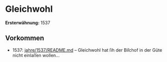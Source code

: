 # Gleichwohl

**Ersterwähnung:** 1537

## Vorkommen
- 1537: [jahre/1537/README.md](../jahre/1537/README.md) – Gleichwohl hat ſih der
Biſchof in der Güte nicht einlaſſen wollen...
